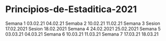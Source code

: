 # Principios-de-Estaditica-2021
Semana 1 
03.02.21
04.02.21
Semaba 2 
10.02.21
11.02.21
Semana 3 
Sesion 17.02.2021
Sesion 18.02.2021
Semana 4 
24.02.2021
25.02.2021
Semana 5
03.03.21
04.03.21
Semana 6
10.03.21
11.03.21
Semana 7 
17.03.21 
18.03.21 
